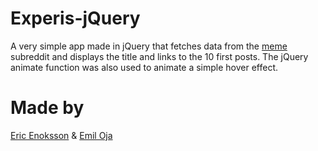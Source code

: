 # Experis-jQuery
A very simple app made in jQuery that fetches data from the [meme](https://www.reddit.com/r/meme/) subreddit and displays the title and links to the 10 first posts.
The jQuery animate function was also used to animate a simple hover effect.

# Made by
[Eric Enoksson](https://github.com/Bumpfel) & [Emil Oja](https://github.com/xtrmil)
